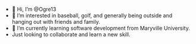 - 👋 Hi, I’m @Ogre13
- 👀 I’m interested in baseball, golf, and generally being outside and hanging out with friends and family. 
- 🌱 I’m currently learning software development from Maryville University.
- Just looking to collaborate and learn a new skill. 

<!---
Ogre13/Ogre13 is a ✨ special ✨ repository because its `README.md` (this file) appears on your GitHub profile.
You can click the Preview link to take a look at your changes.
--->
